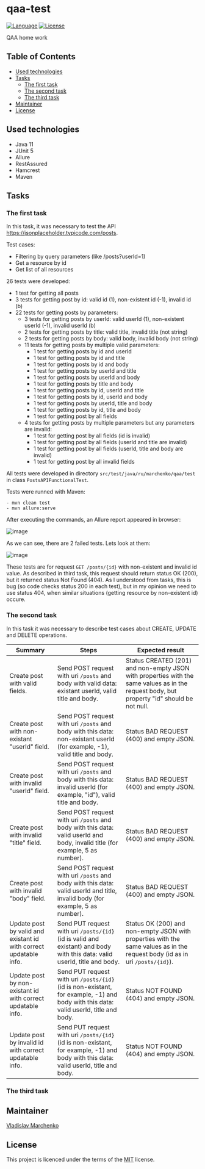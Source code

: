 # qaa-test
[![Language](http://img.shields.io/badge/language-java-brightgreen.svg)](https://www.java.com/)
[![License](http://img.shields.io/badge/license-MIT-blue.svg)](https://github.com/samtools/PolinaBevad/bio_relatives)

QAA home work 

## Table of Contents
-   [Used technologies](#used-technologies)
-   [Tasks](#tasks)
    -   [The first task](#the-first-task)
    -   [The second task](#the-second-task)
    -   [The third task](#the-third-task)
-   [Maintainer](#maintainer)
-   [License](#license)

## Used technologies
-   Java 11
-   JUnit 5
-   Allure
-   RestAssured
-   Hamcrest
-   Maven

## Tasks
### The first task
In this task, it was necessary to test the API https://jsonplaceholder.typicode.com/posts. 

Test cases:
- Filtering by query parameters (like /posts?userId=1)
- Get a resource by id
- Get list of all resources

26 tests were developed:
- 1 test for getting all posts
- 3 tests for getting post by id: valid id (1), non-existent id (-1), invalid id (b)
- 22 tests for getting posts by parameters:
    - 3 tests for getting posts by userId: valid userId (1), non-existent userId (-1), invalid userId (b)
    - 2 tests for getting posts by title: valid title, invalid title (not string)
    - 2 tests for getting posts by body: valid body, invalid body (not string)
    - 11 tests for getting posts by multiple valid parameters:
        - 1 test for getting posts by id and userId
        - 1 test for getting posts by id and title 
        - 1 test for getting posts by id and body
        - 1 test for getting posts by userId and title
        - 1 test for getting posts by userId and body
        - 1 test for getting posts by title and body
        - 1 test for getting posts by id, userId and title
        - 1 test for getting posts by id, userId and body
        - 1 test for getting posts by userId, title and body
        - 1 test for getting posts by id, title and body
        - 1 test for getting post by all fields
    - 4 tests for getting posts by multiple parameters but any parameters are invalid:
        - 1 test for getting post by all fields (id is invalid)
        - 1 test for getting post by all fields (userId and title are invalid)
        - 1 test for getting post by all fields (userId, title and body are invalid)
        - 1 test for getting post by all invalid fields

All tests were developed in directory `src/test/java/ru/marchenko/qaa/test` in class `PostsAPIFunctionalTest`.

Tests were runned with Maven:
```
- mvn clean test
- mvn allure:serve
```

After executing the commands, an Allure report appeared in browser:

![image](https://user-images.githubusercontent.com/44652081/110792511-8f83b700-8284-11eb-96ef-3a43da0a06f0.png)

As we can see, there are 2 failed tests. Lets look at them:

![image](https://user-images.githubusercontent.com/44652081/110792792-e12c4180-8284-11eb-8fb8-1bc76d0ebe4a.png)

These tests are for request `GET /posts/{id}` with non-existent and invalid id value. As described in third task, this request should return status OK (200), but it returned status Not Found (404). As I understood from tasks, this is bug (so code checks status 200 in each test), but in my opinion we need to use status 404, when similar situations (getting resource by non-existent id) occure.   

### The second task

In this task it was necessary to describe test cases about CREATE, UPDATE and DELETE operations.

| Summary | Steps | Expected result |
|-------------------------------------------------------|------------------------------------------------|----------------------------------------------------------|
|Create post with valid fields.|Send POST request with uri `/posts` and body with valid data: existant userId, valid title and body.|Status CREATED (201) and non-empty JSON with properties with the same values as in the request body, but property "id" should be not null.|
|Create post with non-existant "userId" field.|Send POST request with uri `/posts` and body with this data: non-existant userId (for example, -1), valid title and body.|Status BAD REQUEST (400) and empty JSON.|
|Create post with invalid "userId" field.|Send POST request with uri `/posts` and body with this data: invalid userId (for example, "id"), valid title and body.|Status BAD REQUEST (400) and empty JSON.|
|Create post with invalid "title" field.|Send POST request with uri `/posts` and body with this data: valid userId and body, invalid title (for example, 5 as number).|Status BAD REQUEST (400) and empty JSON.|
|Create post with invalid "body" field.|Send POST request with uri `/posts` and body with this data: valid userId and title, invalid body (for example, 5 as number).|Status BAD REQUEST (400) and empty JSON.|
|Update post by valid and existant id with correct updatable info.|Send PUT request with uri `/posts/{id}` (id is valid and existant) and body with this data: valid userId, title and body.|Status OK (200) and non-empty JSON with properties with the same values as in the request body (id as in uri `/posts/{id}`).|
|Update post by non-existant id with correct updatable info.|Send PUT request with uri `/posts/{id}` (id is non-existant, for example, -1) and body with this data: valid userId, title and body.|Status NOT FOUND (404) and empty JSON.|
|Update post by invalid id with correct updatable info.|Send PUT request with uri `/posts/{id}` (id is non-existant, for example, -1) and body with this data: valid userId, title and body.|Status NOT FOUND (404) and empty JSON.|
    
### The third task

## Maintainer
[Vladislav Marchenko](https://github.com/MarchenkoVladislav)

## License
This project is licenced under the terms of the [MIT](LICENSE) license.
